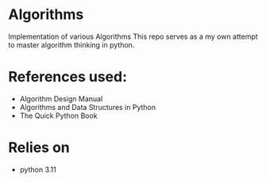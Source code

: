 # Algorithms
Implementation of various Algorithms
This repo serves as a my own attempt to master algorithm thinking in python.  

# References used: 
- Algorithm Design Manual 
- Algorithms and Data Structures in Python 
- The Quick Python Book 

# Relies on
- python 3.11
